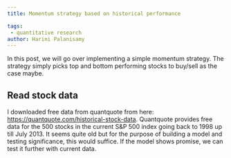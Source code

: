 ```yaml
---
title: Momentum strategy based on historical performance

tags: 
 - quantitative research
author: Harini Palanisamy
---
```


In this post, we will go over implementing a simple momentum strategy. The strategy simply picks top and bottom performing stocks to buy/sell as the case maybe. 

## Read stock data

I downloaded free data from quantquote from here: https://quantquote.com/historical-stock-data. Quantquote provides free data for the 500 stocks in the current S&P 500 index going back to 1998 up till July 2013. It seems quite old but for the purpose of building a model and testing significance, this would suffice. If the model shows promise, we can test it further with current data.

<script src="https://gist.github.com/harinipsamy/c9524b5c6cefb0b97778ecfc2cf5daa3.js"></script>


<script src="https://gist.github.com/harinipsamy/ef509129e4112278dd4c3765df54d190.js"></script>
